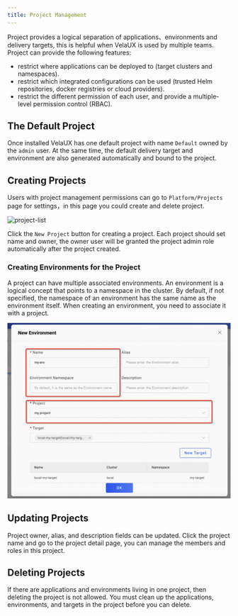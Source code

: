 ```yaml
---
title: Project Management
---
```


Project provides a logical separation of applications、environments and delivery targets, this is helpful when VelaUX is used by multiple teams. Project can provide the following features:

* restrict where applications can be deployed to (target clusters and namespaces).
* restrict which integrated configurations can be used (trusted Helm repositories, docker registries or cloud providers).
* restrict the different permission of each user, and provide a multiple-level permission control (RBAC).

## The Default Project

Once installed VelaUX has one default project with name `Default` owned by the `admin` user. At the same time, the default delivery target and environment are also generated automatically and bound to the project.

## Creating Projects

Users with project management permissions can go to `Platform/Projects` page for settings，in this page you could create and delete project.

![project-list](https://kubevela.io/images/1.3/project-list.jpg)

Click the `New Project` button for creating a project. Each project should set name and owner, the owner user will be granted the project admin role automatically after the project created.

### Creating Environments for the Project

A project can have multiple associated environments. An environment is a logical concept that points to a namespace in the cluster. By default, if not specified, the namespace of an environment has the same name as the environment itself. When creating an environment, you need to associate it with a project.

![](../../../resources/env-project.png)

## Updating Projects

Project owner, alias, and description fields can be updated. Click the project name and go to the project detail page, you can manage the members and roles in this project.

## Deleting Projects

If there are applications and environments living in one project, then deleting the project is not allowed. You must clean up the applications, environments, and targets in the project before you can delete.
